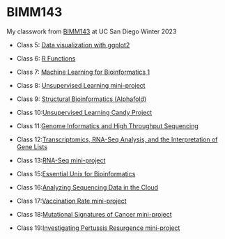 # BIMM143

My classwork from [BIMM143](https://bioboot.github.io/bimm143_W23/) at UC San Diego Winter 2023

- Class 5: [Data visualization with ggplot2](https://github.com/AWildSphinx/bimm143_github/blob/main/Class05/Class05.md)

- Class 6: [R Functions](https://github.com/AWildSphinx/bimm143_github/blob/main/Class%2006/Class%2006.md)

- Class 7: [Machine Learning for Bioinformatics 1](https://github.com/AWildSphinx/bimm143_github/blob/main/Class07/Class07.md)

- Class 8: [Unsupervised Learning mini-project](https://github.com/AWildSphinx/bimm143_github/blob/main/Class08_Mini_Project/Class08_Mini_project.md)

- Class 9: [Structural Bioinformatics (Alphafold)](https://github.com/AWildSphinx/bimm143_github/blob/main/Class09/class09.md)

- Class 10:[Unsupervised Learning Candy Project](https://github.com/AWildSphinx/bimm143_github/blob/main/Class10/class10.md)

- Class 11:[Genome Informatics and High Throughput Sequencing](https://github.com/AWildSphinx/bimm143_github/blob/main/Class11/Class11.md)

- Class 12:[Transcriptomics, RNA-Seq Analysis, and the Interpretation of Gene Lists](https://github.com/AWildSphinx/bimm143_github/blob/main/Class12/Class12.md)

- Class 13:[RNA-Seq mini-project]()

- Class 15:[Essential Unix for Bioinformatics]()

- Class 16:[Analyzing Sequencing Data in the Cloud]()

- Class 17:[Vaccination Rate mini-project]()

- Class 18:[Mutational Signatures of Cancer mini-project]()

- Class 19:[Investigating Pertussis Resurgence mini-project]()


